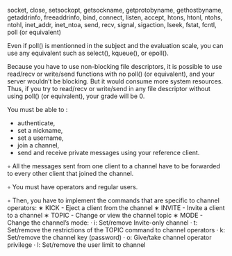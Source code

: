 socket, close, setsockopt, getsockname,
getprotobyname, gethostbyname, getaddrinfo,
freeaddrinfo, bind, connect, listen, accept, htons,
htonl, ntohs, ntohl, inet_addr, inet_ntoa, send,
recv, signal, sigaction, lseek, fstat, fcntl, poll
(or equivalent)


Even if poll() is mentionned in the subject and the evaluation scale,
you can use any equivalent such as select(), kqueue(), or epoll().

Because you have to use non-blocking file descriptors, it is
possible to use read/recv or write/send functions with no poll()
(or equivalent), and your server wouldn’t be blocking.
But it would consume more system resources.
Thus, if you try to read/recv or write/send in any file descriptor
without using poll() (or equivalent), your grade will be 0.


You must be able to :
- authenticate, 
- set a nickname, 
- set a username, 
- join a channel,
- send and receive private messages using your reference client.

◦ All the messages sent from one client to a channel have to be forwarded to every other client that joined the channel.

◦ You must have operators and regular users.

◦ Then, you have to implement the commands that are specific to channel operators:
	∗ KICK - Eject a client from the channel
	∗ INVITE - Invite a client to a channel
	∗ TOPIC - Change or view the channel topic
	∗ MODE - Change the channel’s mode:
		· i: Set/remove Invite-only channel
		· t: Set/remove the restrictions of the TOPIC command to channel operators
		· k: Set/remove the channel key (password)
		· o: Give/take channel operator privilege
		· l: Set/remove the user limit to channel
